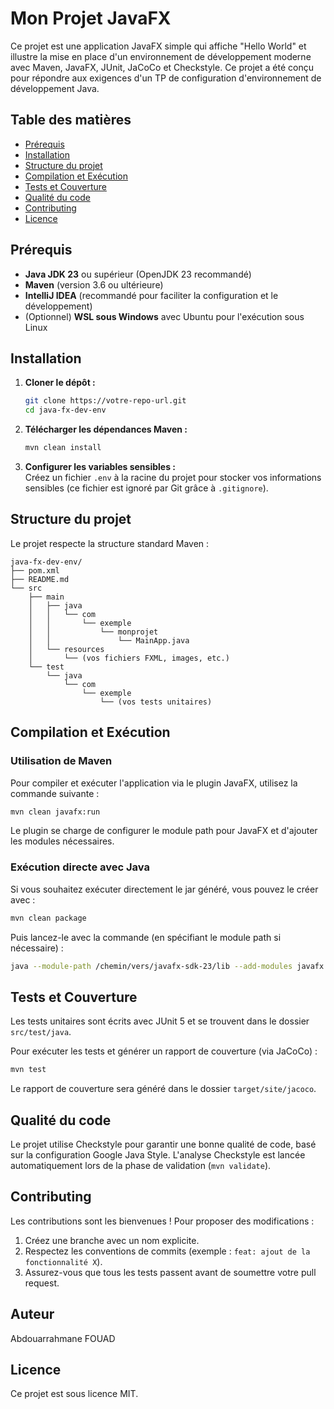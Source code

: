 # Mon Projet JavaFX

Ce projet est une application JavaFX simple qui affiche "Hello World" et illustre la mise en place d'un environnement de développement moderne avec Maven, JavaFX, JUnit, JaCoCo et Checkstyle. Ce projet a été conçu pour répondre aux exigences d'un TP de configuration d'environnement de développement Java.

## Table des matières

- [Prérequis](#prérequis)
- [Installation](#installation)
- [Structure du projet](#structure-du-projet)
- [Compilation et Exécution](#compilation-et-exécution)
- [Tests et Couverture](#tests-et-couverture)
- [Qualité du code](#qualité-du-code)
- [Contributing](#contributing)
- [Licence](#licence)

## Prérequis

- **Java JDK 23** ou supérieur (OpenJDK 23 recommandé)
- **Maven** (version 3.6 ou ultérieure)
- **IntelliJ IDEA** (recommandé pour faciliter la configuration et le développement)
- (Optionnel) **WSL sous Windows** avec Ubuntu pour l'exécution sous Linux

## Installation

1. **Cloner le dépôt :**
   ```bash
   git clone https://votre-repo-url.git
   cd java-fx-dev-env
   ```

2. **Télécharger les dépendances Maven :**
   ```bash
   mvn clean install
   ```

3. **Configurer les variables sensibles :**  
   Créez un fichier `.env` à la racine du projet pour stocker vos informations sensibles
   (ce fichier est ignoré par Git grâce à `.gitignore`).

## Structure du projet

Le projet respecte la structure standard Maven :

```
java-fx-dev-env/
├── pom.xml
├── README.md
└── src
    ├── main
    │   ├── java
    │   │   └── com
    │   │       └── exemple
    │   │           └── monprojet
    │   │               └── MainApp.java
    │   └── resources
    │       └── (vos fichiers FXML, images, etc.)
    └── test
        └── java
            └── com
                └── exemple
                    └── (vos tests unitaires)
```

## Compilation et Exécution

### Utilisation de Maven

Pour compiler et exécuter l'application via le plugin JavaFX, utilisez la commande suivante :

```bash
mvn clean javafx:run
```

Le plugin se charge de configurer le module path pour JavaFX et d'ajouter les modules nécessaires.

### Exécution directe avec Java

Si vous souhaitez exécuter directement le jar généré, vous pouvez le créer avec :

```bash
mvn clean package
```

Puis lancez-le avec la commande (en spécifiant le module path si nécessaire) :

```bash
java --module-path /chemin/vers/javafx-sdk-23/lib --add-modules javafx.controls,javafx.fxml -jar target/java-fx-dev-env-1.0-SNAPSHOT.jar
```

## Tests et Couverture

Les tests unitaires sont écrits avec JUnit 5 et se trouvent dans le dossier `src/test/java`.

Pour exécuter les tests et générer un rapport de couverture (via JaCoCo) :

```bash
mvn test
```

Le rapport de couverture sera généré dans le dossier `target/site/jacoco`.

## Qualité du code

Le projet utilise Checkstyle pour garantir une bonne qualité de code, basé sur la configuration Google Java Style.
L'analyse Checkstyle est lancée automatiquement lors de la phase de validation (`mvn validate`).

## Contributing

Les contributions sont les bienvenues ! Pour proposer des modifications :

1. Créez une branche avec un nom explicite.
2. Respectez les conventions de commits (exemple : `feat: ajout de la fonctionnalité X`).
3. Assurez-vous que tous les tests passent avant de soumettre votre pull request.

## Auteur

Abdouarrahmane FOUAD

## Licence

Ce projet est sous licence MIT.